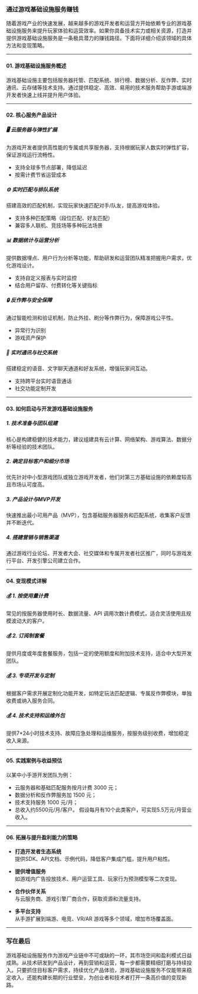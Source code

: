 ### 通过游戏基础设施服务赚钱

随着游戏产业的快速发展，越来越多的游戏开发者和运营方开始依赖专业的游戏基础设施服务来提升玩家体验和运营效率。如果你具备技术实力或相关资源，打造并提供游戏基础设施服务是一条极具潜力的赚钱路径。下面将详细介绍该领域的具体方法和变现策略。

***

#### 01. 游戏基础设施服务概述
游戏基础设施主要包括服务器托管、匹配系统、排行榜、数据分析、反作弊、实时通讯、云存储等技术支持。通过提供稳定、高效、易用的技术服务帮助手游或端游开发者快速上线并提升用户体验。

***

#### 02. 核心服务产品设计
##### 🖥️ 云服务器与弹性扩展
为游戏开发者提供高性能的专属或共享服务器，支持根据玩家人数实时弹性扩容，保证游戏运行流畅性。
- 支持全球多节点部署，降低延迟
- 按需计费节省运营成本

##### ⚙️ 实时匹配与排队系统
搭建高效的匹配机制，实现玩家快速匹配对手/队友，提高游戏体验。
- 支持多种匹配策略（段位匹配、好友匹配）
- 兼容多人联机、竞技场等多种玩法场景

##### 📊 数据统计与运营分析
提供数据埋点、用户行为分析等功能，帮助研发和运营团队精准把握用户需求，优化游戏设计。
- 支持自定义报表与实时监控
- 结合用户留存、付费转化等关键指标

##### 🔒 反作弊与安全保障
通过智能检测和验证机制，防止外挂、刷分等作弊行为，保障游戏公平性。
- 异常行为识别
- 游戏资产保护

##### 💬 实时通讯与社交系统
搭建稳定的语音、文字聊天通道和好友系统，增强玩家间互动。
- 支持跨平台实时语音通话
- 社交功能定制开发

***

#### 03. 如何启动与开发游戏基础设施服务
##### 1. 技术准备与团队组建
核心是构建稳健的技术能力，建议组建具有云计算、网络架构、游戏算法、数据分析等经验的技术团队。

##### 2. 确定目标客户和细分市场
优先针对中小型游戏团队或独立游戏开发者，他们对第三方基础设施的依赖度较高且市场认可度高。

##### 3. 产品设计与MVP开发
快速推出最小可用产品（MVP），包含基础服务器服务和匹配系统，收集客户反馈并不断迭代。

##### 4. 搭建营销与销售渠道
通过游戏行业论坛、开发者大会、社交媒体和专属开发者社区推广，同时与游戏发行平台、开发引擎公司建立合作。

***

#### 04. 变现模式详解
##### 💰 1. 按使用量计费
常见的按服务器使用时长、数据流量、API 调用次数计费模式，适合灵活使用且规模波动大的客户。

##### 💰 2. 订阅制套餐
提供月度或年度套餐服务，包括一定的使用额度和附加技术支持，适合中大型开发团队。

##### 💰 3. 专项开发与定制
根据客户需求开展定制化功能开发，如特定玩法匹配逻辑、专属反作弊模块，单独收费或纳入服务合同。

##### 💰 4. 技术支持和运维外包
提供7*24小时技术支持、故障应急处理和运维服务，按服务级别收费，增加稳定收入来源。

***

#### 05. 实践案例与收益预估
以某中小手游开发团队为例：
- 云服务器和基础匹配服务按月计费 3000 元；
- 数据分析和反作弊服务加 1500 元；
- 技术支持服务 1000 元/月；
- 总收入约5500元/月/客户。
假设每月有10个此类客户，可实现5.5万元/月营业收入。

***

#### 06. 拓展与提升盈利能力的策略
- **打造开发者生态系统**  
  提供SDK、API文档、示例代码，降低客户集成门槛，提升用户粘性。

- **提供增值服务**  
  如游戏内广告投放技术、用户运营工具、玩家行为预测模型等二次变现。

- **合作伙伴关系**  
  与云服务商、游戏引擎厂商合作，获取资源和流量支持。

- **多平台支持**  
  从手游扩展到端游、电竞、VR/AR 游戏等多个领域，增加市场覆盖面。

***

### 写在最后

游戏基础设施服务作为游戏产业链中不可或缺的一环，其市场空间和盈利模式日益成熟。从技术研发到产品设计，再到营销和运营，每一步都需要精细打磨与持续投入。只要抓住目标客户需求，持续优化产品体验，游戏基础设施服务不仅能带来稳定收入，还能构建长期的行业壁垒，为创业者和技术者打开一条高价值的变现新路。